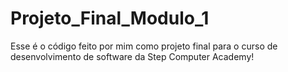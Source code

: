 # Projeto_Final_Modulo_1

Esse é o código feito por mim como projeto final para o curso de desenvolvimento de software da Step Computer Academy!
